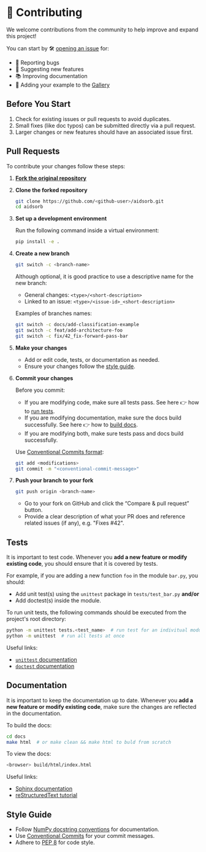# 🙌 Contributing

 We welcome contributions from the community to help improve and expand this
project!

You can start by 🛠️ [opening an issue](https://github.com/adosar/aidsorb/issues) for:

* 🐛 Reporting bugs
* 🌟 Suggesting new features
* 📚 Improving documentation
* 🎨 Adding your example to the [Gallery](https://aidsorb.readthedocs.io/en/stable/auto_examples/index.html)

## Before You Start

1. Check for existing issues or pull requests to avoid duplicates.
2. Small fixes (like doc typos) can be submitted directly via a pull request.
3. Larger changes or new features should have an associated issue first.

## Pull Requests

To contribute your changes follow these steps:

1. **[Fork the original repository][forking]**

2. **Clone the forked repository**

    ```bash
    git clone https://github.com/<github-user>/aidsorb.git
    cd aidsorb
    ```

3. **Set up a development environment**

    Run the following command inside a virtual environment:

    ```bash
    pip install -e .
    ```

4. **Create a new branch**

    ```bash
    git switch -c <branch-name>
    ```

    Although optional, it is good practice to use a descriptive name for the new branch:

    * General changes: `<type>/<short-description>`
    * Linked to an issue: `<type>/<issue-id>_<short-description>`

    Examples of branches names:

    ```bash
    git switch -c docs/add-classification-example
    git switch -c feat/add-architecture-foo
    git switch -c fix/42_fix-forward-pass-bar
    ```

5. **Make your changes**

    * Add or edit code, tests, or documentation as needed.
    * Ensure your changes follow the [style guide](#style-guide).

6. **Commit your changes**

    Before you commit:

    * If you are modifying code, make sure all tests pass. See here 👉 how to
      [run tests](#tests).
    * If you are modifying documentation, make sure the docs build successfully.
      See here 👉 how to [build docs](#documentation).
    * If you are modifying both, make sure tests pass and docs build
      successfully.

    Use [Conventional Commits format][conventional-commits]:

    ```bash
    git add <modifications>
    git commit -m "<conventional-commit-message>"
    ```

7. **Push your branch to your fork**

    ```bash
    git push origin <branch-name>
    ```
    
    * Go to your fork on GitHub and click the “Compare & pull request” button.
    * Provide a clear description of what your PR does and reference related issues (if any), e.g. "Fixes #42".

## Tests

It is important to test code. Whenever you **add a new feature or modify
existing code**, you should ensure that it is covered by tests.

For example, if you are adding a new function `foo` in the module `bar.py`, you should:

* Add unit test(s) using the `unittest` package in `tests/test_bar.py` **and/or**
* Add doctest(s) inside the module.

To run unit tests, the following commands should be executed from the project's root directory:

```bash
python -m unittest tests.<test_name>  # run test for an indivitual module
python -m unittest  # run all tests at once
```

Useful links:  
* [`unittest` documentation][unittest]
* [`doctest` documentation][doctest]

## Documentation

It is important to keep the documentation up to date. Whenever you **add a new feature or modify existing code**,
make sure the changes are reflected in the documentation.

To build the docs:

```bash
cd docs
make html  # or make clean && make html to buld from scratch
```

To view the docs:

```bash
<browser> build/html/index.html
```

Useful links:
* [Sphinx documentation][sphinx]
* [reStructuredText tutorial][rst]

## Style Guide

* Follow [NumPy docstring conventions][numpydoc] for documentation.
* Use [Conventional Commits][conventional-commits] for your commit messages.
* Adhere to [PEP 8][pep8] for code style.

[unittest]: https://docs.python.org/3/library/unittest.html
[doctest]: https://docs.python.org/3/library/doctest.html
[forking]: https://docs.github.com/en/get-started/exploring-projects-on-github/contributing-to-a-project
[conventional-commits]: https://www.conventionalcommits.org/en/v1.0.0/
[numpydoc]: https://numpydoc.readthedocs.io/en/latest/format.html
[pep8]: https://peps.python.org/pep-0008/
[sphinx]: https://www.sphinx-doc.org/en/master/index.html
[rst]: https://www.sphinx-doc.org/en/master/usage/restructuredtext/basics.html#rst-primer
